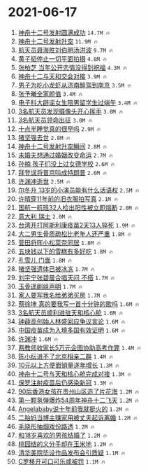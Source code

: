 # 2021-06-17

1. [神舟十二号发射圆满成功](https://s.weibo.com/weibo?q=%23%E7%A5%9E%E8%88%9F%E5%8D%81%E4%BA%8C%E5%8F%B7%E5%8F%91%E5%B0%84%E5%9C%86%E6%BB%A1%E6%88%90%E5%8A%9F%23&Refer=top) `14.7M 🔥`
1. [神舟十二号发射升空](https://s.weibo.com/weibo?q=%23%E7%A5%9E%E8%88%9F%E5%8D%81%E4%BA%8C%E5%8F%B7%E5%8F%91%E5%B0%84%E5%8D%87%E7%A9%BA%23&Refer=top) `11.9M 🔥`
1. [航天员聂海胜刘伯明汤洪波](https://s.weibo.com/weibo?q=%23%E8%88%AA%E5%A4%A9%E5%91%98%E8%81%82%E6%B5%B7%E8%83%9C%E5%88%98%E4%BC%AF%E6%98%8E%E6%B1%A4%E6%B4%AA%E6%B3%A2%23&Refer=top) `9.7M 🔥`
1. [黄子韬停止一切平面拍摄](https://s.weibo.com/weibo?q=%23%E9%BB%84%E5%AD%90%E9%9F%AC%E5%81%9C%E6%AD%A2%E4%B8%80%E5%88%87%E5%B9%B3%E9%9D%A2%E6%8B%8D%E6%91%84%23&Refer=top) `4.8M 🔥`
1. [张柏芝 当年公开恋情没得到祝福](https://s.weibo.com/weibo?q=%E5%BC%A0%E6%9F%8F%E8%8A%9D%20%E5%BD%93%E5%B9%B4%E5%85%AC%E5%BC%80%E6%81%8B%E6%83%85%E6%B2%A1%E5%BE%97%E5%88%B0%E7%A5%9D%E7%A6%8F&Refer=top) `4.3M 🔥`
1. [神舟十二与天和交会对接](https://s.weibo.com/weibo?q=%23%E7%A5%9E%E8%88%9F%E5%8D%81%E4%BA%8C%E4%B8%8E%E5%A4%A9%E5%92%8C%E4%BA%A4%E4%BC%9A%E5%AF%B9%E6%8E%A5%23&Refer=top) `3.9M 🔥`
1. [男子为吃小龙虾从济南醉驾到南京](https://s.weibo.com/weibo?q=%23%E7%94%B7%E5%AD%90%E4%B8%BA%E5%90%83%E5%B0%8F%E9%BE%99%E8%99%BE%E4%BB%8E%E6%B5%8E%E5%8D%97%E9%86%89%E9%A9%BE%E5%88%B0%E5%8D%97%E4%BA%AC%23&Refer=top) `3.5M 🔥`
1. [张予曦全家颜值](https://s.weibo.com/weibo?q=%23%E5%BC%A0%E4%BA%88%E6%9B%A6%E5%85%A8%E5%AE%B6%E9%A2%9C%E5%80%BC%23&Refer=top) `3.4M 🔥`
1. [电子科大辟谣女生陪男留学生过端午](https://s.weibo.com/weibo?q=%23%E7%94%B5%E5%AD%90%E7%A7%91%E5%A4%A7%E8%BE%9F%E8%B0%A3%E5%A5%B3%E7%94%9F%E9%99%AA%E7%94%B7%E7%95%99%E5%AD%A6%E7%94%9F%E8%BF%87%E7%AB%AF%E5%8D%88%23&Refer=top) `3.4M 🔥`
1. [3名航天员发现摄像头开心挥手](https://s.weibo.com/weibo?q=%233%E5%90%8D%E8%88%AA%E5%A4%A9%E5%91%98%E5%8F%91%E7%8E%B0%E6%91%84%E5%83%8F%E5%A4%B4%E5%BC%80%E5%BF%83%E6%8C%A5%E6%89%8B%23&Refer=top) `3.0M 🔥`
1. [3名航天员领命出征](https://s.weibo.com/weibo?q=%233%E5%90%8D%E8%88%AA%E5%A4%A9%E5%91%98%E9%A2%86%E5%91%BD%E5%87%BA%E5%BE%81%23&Refer=top) `3.0M 🔥`
1. [十点半睡觉真的很早吗](https://s.weibo.com/weibo?q=%23%E5%8D%81%E7%82%B9%E5%8D%8A%E7%9D%A1%E8%A7%89%E7%9C%9F%E7%9A%84%E5%BE%88%E6%97%A9%E5%90%97%23&Refer=top) `2.9M 🔥`
1. [猪坚强去世](https://s.weibo.com/weibo?q=%23%E7%8C%AA%E5%9D%9A%E5%BC%BA%E5%8E%BB%E4%B8%96%23&Refer=top) `2.8M 🔥`
1. [神舟十二号发射升空瞬间](https://s.weibo.com/weibo?q=%23%E7%A5%9E%E8%88%9F%E5%8D%81%E4%BA%8C%E5%8F%B7%E5%8F%91%E5%B0%84%E5%8D%87%E7%A9%BA%E7%9E%AC%E9%97%B4%23&Refer=top) `2.8M 🔥`
1. [未婚夫想通过婚姻改变命运](https://s.weibo.com/weibo?q=%23%E6%9C%AA%E5%A9%9A%E5%A4%AB%E6%83%B3%E9%80%9A%E8%BF%87%E5%A9%9A%E5%A7%BB%E6%94%B9%E5%8F%98%E5%91%BD%E8%BF%90%23&Refer=top) `2.7M 🔥`
1. [孙楠 孩子们没上过女德学校](https://s.weibo.com/weibo?q=%E5%AD%99%E6%A5%A0%20%E5%AD%A9%E5%AD%90%E4%BB%AC%E6%B2%A1%E4%B8%8A%E8%BF%87%E5%A5%B3%E5%BE%B7%E5%AD%A6%E6%A0%A1&Refer=top) `2.6M 🔥`
1. [拜登误将普京叫成特朗普](https://s.weibo.com/weibo?q=%23%E6%8B%9C%E7%99%BB%E8%AF%AF%E5%B0%86%E6%99%AE%E4%BA%AC%E5%8F%AB%E6%88%90%E7%89%B9%E6%9C%97%E6%99%AE%23&Refer=top) `2.6M 🔥`
1. [许渊冲逝世](https://s.weibo.com/weibo?q=%23%E8%AE%B8%E6%B8%8A%E5%86%B2%E9%80%9D%E4%B8%96%23&Refer=top) `2.5M 🔥`
1. [尔冬升 13岁的小演员能有什么话语权](https://s.weibo.com/weibo?q=%E5%B0%94%E5%86%AC%E5%8D%87%2013%E5%B2%81%E7%9A%84%E5%B0%8F%E6%BC%94%E5%91%98%E8%83%BD%E6%9C%89%E4%BB%80%E4%B9%88%E8%AF%9D%E8%AF%AD%E6%9D%83&Refer=top) `2.5M 🔥`
1. [许晴穿11年前的旧衣服拍写真](https://s.weibo.com/weibo?q=%23%E8%AE%B8%E6%99%B4%E7%A9%BF11%E5%B9%B4%E5%89%8D%E7%9A%84%E6%97%A7%E8%A1%A3%E6%9C%8D%E6%8B%8D%E5%86%99%E7%9C%9F%23&Refer=top) `2.1M 🔥`
1. [国航一航班32人检出阳性被立即熔断](https://s.weibo.com/weibo?q=%23%E5%9B%BD%E8%88%AA%E4%B8%80%E8%88%AA%E7%8F%AD32%E4%BA%BA%E6%A3%80%E5%87%BA%E9%98%B3%E6%80%A7%E8%A2%AB%E7%AB%8B%E5%8D%B3%E7%86%94%E6%96%AD%23&Refer=top) `2.0M 🔥`
1. [意大利 瑞士](https://s.weibo.com/weibo?q=%E6%84%8F%E5%A4%A7%E5%88%A9%20%E7%91%9E%E5%A3%AB&Refer=top) `2.0M 🔥`
1. [台湾开打阿斯利康疫苗2天13人猝死](https://s.weibo.com/weibo?q=%23%E5%8F%B0%E6%B9%BE%E5%BC%80%E6%89%93%E9%98%BF%E6%96%AF%E5%88%A9%E5%BA%B7%E7%96%AB%E8%8B%972%E5%A4%A913%E4%BA%BA%E7%8C%9D%E6%AD%BB%23&Refer=top) `1.9M 🔥`
1. [大二男生骨质疏松比老年人还严重](https://s.weibo.com/weibo?q=%23%E5%A4%A7%E4%BA%8C%E7%94%B7%E7%94%9F%E9%AA%A8%E8%B4%A8%E7%96%8F%E6%9D%BE%E6%AF%94%E8%80%81%E5%B9%B4%E4%BA%BA%E8%BF%98%E4%B8%A5%E9%87%8D%23&Refer=top) `1.8M 🔥`
1. [菅田将晖小松菜奈同居](https://s.weibo.com/weibo?q=%23%E8%8F%85%E7%94%B0%E5%B0%86%E6%99%96%E5%B0%8F%E6%9D%BE%E8%8F%9C%E5%A5%88%E5%90%8C%E5%B1%85%23&Refer=top) `1.8M 🔥`
1. [五块钱以下的雪糕有多好吃](https://s.weibo.com/weibo?q=%23%E4%BA%94%E5%9D%97%E9%92%B1%E4%BB%A5%E4%B8%8B%E7%9A%84%E9%9B%AA%E7%B3%95%E6%9C%89%E5%A4%9A%E5%A5%BD%E5%90%83%23&Refer=top) `1.8M 🔥`
1. [孔雪儿 门面](https://s.weibo.com/weibo?q=%E5%AD%94%E9%9B%AA%E5%84%BF%20%E9%97%A8%E9%9D%A2&Refer=top) `1.8M 🔥`
1. [猪坚强遗体已被冰冻](https://s.weibo.com/weibo?q=%23%E7%8C%AA%E5%9D%9A%E5%BC%BA%E9%81%97%E4%BD%93%E5%B7%B2%E8%A2%AB%E5%86%B0%E5%86%BB%23&Refer=top) `1.7M 🔥`
1. [刘宇宁张碧晨合唱天问 不搭](https://s.weibo.com/weibo?q=%E5%88%98%E5%AE%87%E5%AE%81%E5%BC%A0%E7%A2%A7%E6%99%A8%E5%90%88%E5%94%B1%E5%A4%A9%E9%97%AE%20%E4%B8%8D%E6%90%AD&Refer=top) `1.7M 🔥`
1. [玉骨遥剧组声明](https://s.weibo.com/weibo?q=%23%E7%8E%89%E9%AA%A8%E9%81%A5%E5%89%A7%E7%BB%84%E5%A3%B0%E6%98%8E%23&Refer=top) `1.7M 🔥`
1. [家人要写我名给弟弟买房](https://s.weibo.com/weibo?q=%23%E5%AE%B6%E4%BA%BA%E8%A6%81%E5%86%99%E6%88%91%E5%90%8D%E7%BB%99%E5%BC%9F%E5%BC%9F%E4%B9%B0%E6%88%BF%23&Refer=top) `1.7M 🔥`
1. [蔡徐坤 真的要我写一首十分钟的歌吗](https://s.weibo.com/weibo?q=%E8%94%A1%E5%BE%90%E5%9D%A4%20%E7%9C%9F%E7%9A%84%E8%A6%81%E6%88%91%E5%86%99%E4%B8%80%E9%A6%96%E5%8D%81%E5%88%86%E9%92%9F%E7%9A%84%E6%AD%8C%E5%90%97&Refer=top) `1.6M 🔥`
1. [3名航天员顺利进驻天和核心舱](https://s.weibo.com/weibo?q=%233%E5%90%8D%E8%88%AA%E5%A4%A9%E5%91%98%E9%A1%BA%E5%88%A9%E8%BF%9B%E9%A9%BB%E5%A4%A9%E5%92%8C%E6%A0%B8%E5%BF%83%E8%88%B1%23&Refer=top) `1.6M 🔥`
1. [钟薛高创始人林盛回应争议言论](https://s.weibo.com/weibo?q=%23%E9%92%9F%E8%96%9B%E9%AB%98%E5%88%9B%E5%A7%8B%E4%BA%BA%E6%9E%97%E7%9B%9B%E5%9B%9E%E5%BA%94%E4%BA%89%E8%AE%AE%E8%A8%80%E8%AE%BA%23&Refer=top) `1.6M 🔥`
1. [中国疫苗成为入境多国有效证明](https://s.weibo.com/weibo?q=%23%E4%B8%AD%E5%9B%BD%E7%96%AB%E8%8B%97%E6%88%90%E4%B8%BA%E5%85%A5%E5%A2%83%E5%A4%9A%E5%9B%BD%E6%9C%89%E6%95%88%E8%AF%81%E6%98%8E%23&Refer=top) `1.6M 🔥`
1. [许渊冲](https://s.weibo.com/weibo?q=%E8%AE%B8%E6%B8%8A%E5%86%B2&Refer=top) `1.6M 🔥`
1. [两教师收家长5万元企图协助高考作弊](https://s.weibo.com/weibo?q=%23%E4%B8%A4%E6%95%99%E5%B8%88%E6%94%B6%E5%AE%B6%E9%95%BF5%E4%B8%87%E5%85%83%E4%BC%81%E5%9B%BE%E5%8D%8F%E5%8A%A9%E9%AB%98%E8%80%83%E4%BD%9C%E5%BC%8A%23&Refer=top) `1.4M 🔥`
1. [陈小纭进不了北京相亲二群](https://s.weibo.com/weibo?q=%23%E9%99%88%E5%B0%8F%E7%BA%AD%E8%BF%9B%E4%B8%8D%E4%BA%86%E5%8C%97%E4%BA%AC%E7%9B%B8%E4%BA%B2%E4%BA%8C%E7%BE%A4%23&Refer=top) `1.4M 🔥`
1. [10元以上方便面销量逐年增长](https://s.weibo.com/weibo?q=%2310%E5%85%83%E4%BB%A5%E4%B8%8A%E6%96%B9%E4%BE%BF%E9%9D%A2%E9%94%80%E9%87%8F%E9%80%90%E5%B9%B4%E5%A2%9E%E9%95%BF%23&Refer=top) `1.3M 🔥`
1. [神舟十二号与天和核心舱完成对接](https://s.weibo.com/weibo?q=%23%E7%A5%9E%E8%88%9F%E5%8D%81%E4%BA%8C%E5%8F%B7%E4%B8%8E%E5%A4%A9%E5%92%8C%E6%A0%B8%E5%BF%83%E8%88%B1%E5%AE%8C%E6%88%90%E5%AF%B9%E6%8E%A5%23&Refer=top) `1.3M 🔥`
1. [保罗注射疫苗后仍感染新冠](https://s.weibo.com/weibo?q=%23%E4%BF%9D%E7%BD%97%E6%B3%A8%E5%B0%84%E7%96%AB%E8%8B%97%E5%90%8E%E4%BB%8D%E6%84%9F%E6%9F%93%E6%96%B0%E5%86%A0%23&Refer=top) `1.3M 🔥`
1. [90后香港女孩在贵州山区造了片花海](https://s.weibo.com/weibo?q=%2390%E5%90%8E%E9%A6%99%E6%B8%AF%E5%A5%B3%E5%AD%A9%E5%9C%A8%E8%B4%B5%E5%B7%9E%E5%B1%B1%E5%8C%BA%E9%80%A0%E4%BA%86%E7%89%87%E8%8A%B1%E6%B5%B7%23&Refer=top) `1.2M 🔥`
1. [第一颗氢弹爆炸54周年神舟十二飞天](https://s.weibo.com/weibo?q=%E7%AC%AC%E4%B8%80%E9%A2%97%E6%B0%A2%E5%BC%B9%E7%88%86%E7%82%B854%E5%91%A8%E5%B9%B4%E7%A5%9E%E8%88%9F%E5%8D%81%E4%BA%8C%E9%A3%9E%E5%A4%A9&Refer=top) `1.2M 🔥`
1. [Angelababy说十年前我就挺火的](https://s.weibo.com/weibo?q=%23Angelababy%E8%AF%B4%E5%8D%81%E5%B9%B4%E5%89%8D%E6%88%91%E5%B0%B1%E6%8C%BA%E7%81%AB%E7%9A%84%23&Refer=top) `1.2M 🔥`
1. [二胎妈当博主赚家用被丈夫起诉离婚](https://s.weibo.com/weibo?q=%23%E4%BA%8C%E8%83%8E%E5%A6%88%E5%BD%93%E5%8D%9A%E4%B8%BB%E8%B5%9A%E5%AE%B6%E7%94%A8%E8%A2%AB%E4%B8%88%E5%A4%AB%E8%B5%B7%E8%AF%89%E7%A6%BB%E5%A9%9A%23&Refer=top) `1.2M 🔥`
1. [毛晓彤抽烟戏份路透](https://s.weibo.com/weibo?q=%23%E6%AF%9B%E6%99%93%E5%BD%A4%E6%8A%BD%E7%83%9F%E6%88%8F%E4%BB%BD%E8%B7%AF%E9%80%8F%23&Refer=top) `1.2M 🔥`
1. [和18岁喜欢的男孩结婚了](https://s.weibo.com/weibo?q=%23%E5%92%8C18%E5%B2%81%E5%96%9C%E6%AC%A2%E7%9A%84%E7%94%B7%E5%AD%A9%E7%BB%93%E5%A9%9A%E4%BA%86%23&Refer=top) `1.2M 🔥`
1. [桃园结的义分手却在玉米地](https://s.weibo.com/weibo?q=%23%E6%A1%83%E5%9B%AD%E7%BB%93%E7%9A%84%E4%B9%89%E5%88%86%E6%89%8B%E5%8D%B4%E5%9C%A8%E7%8E%89%E7%B1%B3%E5%9C%B0%23&Refer=top) `1.2M 🔥`
1. [清华美院毕设作品发布会引质疑](https://s.weibo.com/weibo?q=%23%E6%B8%85%E5%8D%8E%E7%BE%8E%E9%99%A2%E6%AF%95%E8%AE%BE%E4%BD%9C%E5%93%81%E5%8F%91%E5%B8%83%E4%BC%9A%E5%BC%95%E8%B4%A8%E7%96%91%23&Refer=top) `1.1M 🔥`
1. [C罗移开可口可乐或被罚](https://s.weibo.com/weibo?q=%23C%E7%BD%97%E7%A7%BB%E5%BC%80%E5%8F%AF%E5%8F%A3%E5%8F%AF%E4%B9%90%E6%88%96%E8%A2%AB%E7%BD%9A%23&Refer=top) `1.1M 🔥`
